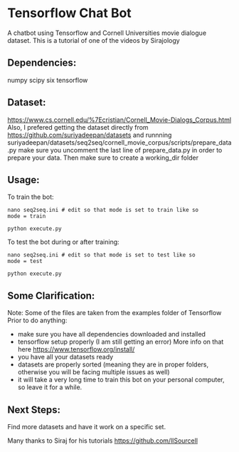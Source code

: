 # Tensorflow Chat Bot
A chatbot using Tensorflow and Cornell Universities movie dialogue dataset. 
This is a tutorial of one of the videos by Sirajology 

## Dependencies:
numpy
scipy
six
tensorflow

## Dataset:
https://www.cs.cornell.edu/%7Ecristian/Cornell_Movie-Dialogs_Corpus.html
Also, I prefered getting the dataset directly from 
https://github.com/suriyadeepan/datasets
and runnning suriyadeepan/datasets/seq2seq/cornell_movie_corpus/scripts/prepare_data.py
make sure you uncomment the last line of prepare_data.py in order to prepare your data. 
Then make sure to create a working_dir folder

## Usage:
To train the bot:
```
nano seq2seq.ini # edit so that mode is set to train like so
mode = train

python execute.py
```
To test the bot during or after training:
```
nano seq2seq.ini # edit so that mode is set to test like so
mode = test

python execute.py
```

## Some Clarification:
Note: Some of the files are taken from the examples folder of Tensorflow
Prior to do anything:
- make sure you have all dependencies downloaded and installed
- tensorflow setup properly (I am still getting an error) More info on that here https://www.tensorflow.org/install/
- you have all your datasets ready
- datasets are properly sorted (meaning they are in proper folders, otherwise you will be facing multiple issues as well) 
- it will take a very long time to train this bot on your personal computer, so leave it for a while.

## Next Steps:
Find more datasets and have it work on a specific set.


Many thanks to Siraj for his tutorials https://github.com/llSourcell
